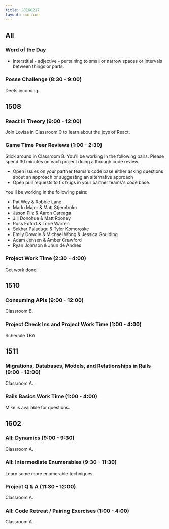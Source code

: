 ```yaml
---
title: 20160217
layout: outline
---
```


## All

### Word of the Day

* interstitial - adjective - pertaining to small or narrow spaces or intervals between things or parts.

### Posse Challenge (8:30 - 9:00)

Deets incoming.


## 1508

### React in Theory (9:00 - 12:00)

Join Lovisa in Classroom C to learn about the joys of React.

### Game Time Peer Reviews (1:00 - 2:30)

Stick around in Classroom B. You'll be working in the following pairs. Please spend 30 minutes on each project doing a through code review.

- Open issues on your partner teams's code base either asking questions about an approach or suggesting an alternative approach
- Open pull requests to fix bugs in your partner teams's code base.

You'll be working in the following pairs:
* Pat Wey & Robbie Lane
* Marlo Major & Matt Stjernholm
* Jason Pilz & Aaron Careaga
* Jill Donohue & Matt Rooney
* Ross Edfort & Torie Warren
* Sekhar Paladugu & Tyler Komoroske
* Emily Dowdle & Michael Wong & Jessica Goulding
* Adam Jensen & Amber Crawford
* Ryan Johnson & Jhun de Andres

### Project Work Time (2:30 - 4:00)

Get work done!


## 1510

### Consuming APIs (9:00 - 12:00)

Classroom B.

### Project Check Ins and Project Work Time (1:00 - 4:00)

Schedule TBA

## 1511

### Migrations, Databases, Models, and Relationships in Rails (9:00 - 12:00)

Classroom A.

### Rails Basics Work Time (1:00 - 4:00)

Mike is available for questions.

## 1602

### All: Dynamics (9:00 - 9:30)

Classroom A.

### All: Intermediate Enumerables (9:30 - 11:30)

Learn some more enumerable techniques.

### Project Q & A (11:30 - 12:00)

Classroom A.

### All: Code Retreat / Pairing Exercises (1:00 - 4:00)

Classroom A.
